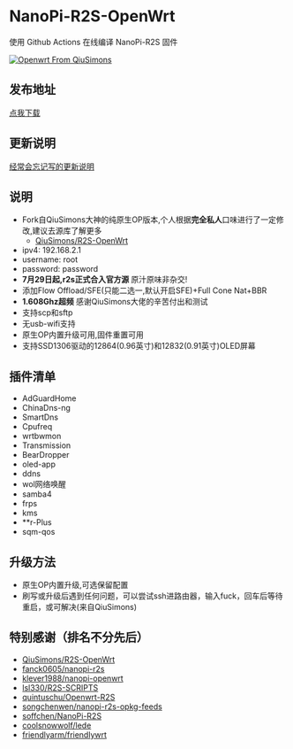 # NanoPi-R2S-OpenWrt
 使用 Github Actions 在线编译 NanoPi-R2S 固件

[![Openwrt From QiuSimons](https://github.com/msylgj/R2S-OpenWrt/workflows/Openwrt%20From%20QiuSimons/badge.svg)](https://github.com/msylgj/R2S-OpenWrt/actions?query=workflow%3A%22Openwrt+From+QiuSimons%22)

## 发布地址
[点我下载](https://github.com/msylgj/R2S-OpenWrt/releases)

## 更新说明
[经常会忘记写的更新说明](https://github.com/msylgj/R2S-OpenWrt/blob/master/CHANGELOG.md)

## 说明
* Fork自QiuSimons大神的纯原生OP版本,个人根据**完全私人**口味进行了一定修改,建议去源库了解更多
    - [QiuSimons/R2S-OpenWrt](https://github.com/project-openwrt/R2S-OpenWrt)
* ipv4: 192.168.2.1
* username: root
* password: password
* **7月29日起,r2s正式合入官方源** 原汁原味非杂交!
* 添加Flow Offload/SFE(只能二选一,默认开启SFE)+Full Cone Nat+BBR
* **1.608Ghz超频** 感谢QiuSimons大佬的辛苦付出和测试
* 支持scp和sftp
* 无usb-wifi支持
* 原生OP内置升级可用,固件重置可用
* 支持SSD1306驱动的12864(0.96英寸)和12832(0.91英寸)OLED屏幕

## 插件清单
- AdGuardHome
- ChinaDns-ng
- SmartDns
- Cpufreq
- wrtbwmon
- Transmission
- BearDropper
- oled-app
- ddns
- wol网络唤醒
- samba4
- frps
- kms
- **r-Plus
- sqm-qos

## 升级方法
* 原生OP内置升级,可选保留配置
* 刷写或升级后遇到任何问题，可以尝试ssh进路由器，输入fuck，回车后等待重启，或可解决(来自QiuSimons)

## 特别感谢（排名不分先后）
* [QiuSimons/R2S-OpenWrt](https://github.com/project-openwrt/R2S-OpenWrt)
* [fanck0605/nanopi-r2s](https://github.com/fanck0605/nanopi-r2s)
* [klever1988/nanopi-openwrt](https://github.com/klever1988/nanopi-openwrt)
* [lsl330/R2S-SCRIPTS](https://github.com/lsl330/R2S-SCRIPTS)
* [quintuschu/Openwrt-R2S](https://github.com/quintuschu/Openwrt-R2S)
* [songchenwen/nanopi-r2s-opkg-feeds](https://nanopi-r2s-opkg-feeds.songchenwen.com/packages)
* [soffchen/NanoPi-R2S](https://github.com/soffchen/NanoPi-R2S)
* [coolsnowwolf/lede](https://github.com/coolsnowwolf/lede)
* [friendlyarm/friendlywrt](https://github.com/friendlyarm/friendlywrt)
